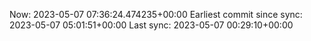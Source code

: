 Now: 2023-05-07 07:36:24.474235+00:00 Earliest commit since sync: 2023-05-07 05:01:51+00:00 Last sync: 2023-05-07 00:29:10+00:00
